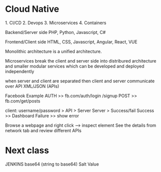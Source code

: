 <h1>Cloud Native</h1>
1. CI/CD
2. Devops
3. Microservices
4. Containers

Backend/Server side
PHP, Python, Javascript, C#

Frontend/Client side
HTML, CSS, Javascript, Angular, React, VUE

Monolithic architecture is a unified architecture. 

Microservices break the client and server side into distribured architecture and smaller modular services which can be developed and deployed independently

when server and client are separated then client and server communicate over API
 XML/JSON (APIs)

Facebook Example
	AUTH >> fb.com/auth/login /signup
	POST >> fb.com/get/posts

client: username/password > API > Server 
Server > Success/fail 
Success >> Dashboard
Failure >> show error

Browse a webpage and right click --> inspect element 
See the details from network tab and review different APIs

<H1>Next class</H1>
JENKINS
base64 (string to base64)
Salt Value